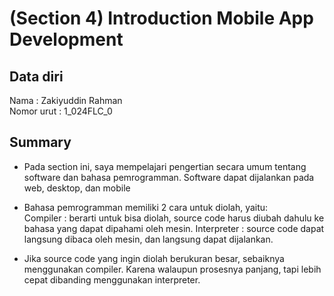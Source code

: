 # (Section 4) Introduction Mobile App Development
## Data diri
Nama        : Zakiyuddin Rahman </br>
Nomor urut  : 1_024FLC_0

## Summary

- Pada section ini, saya mempelajari pengertian secara umum tentang software dan bahasa pemrogramman. Software dapat dijalankan pada web, desktop, dan mobile

- Bahasa pemrogramman memiliki 2 cara untuk diolah, yaitu: </br>
Compiler : berarti untuk bisa diolah, source code harus diubah dahulu ke bahasa yang dapat dipahami oleh mesin.
Interpreter : source code dapat langsung dibaca oleh mesin, dan langsung dapat dijalankan.

- Jika source code yang ingin diolah berukuran besar, sebaiknya menggunakan compiler. Karena walaupun prosesnya panjang, tapi lebih cepat dibanding menggunakan interpreter.

